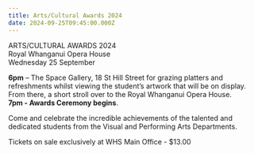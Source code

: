 ```yaml
---
title: Arts/Cultural Awards 2024
date: 2024-09-25T09:45:00.000Z
---
```

ARTS/CULTURAL AWARDS 2024  
Royal Whanganui Opera House  
Wednesday 25 September  

**6pm** – The Space Gallery, 18 St Hill Street for grazing platters and refreshments whilst viewing the student’s artwork that will be on display.  
From there, a short stroll over to the Royal Whanganui Opera House.  
**7pm - Awards Ceremony begins**.  

Come and celebrate the incredible achievements of the talented and dedicated students from the Visual and Performing Arts Departments.  

Tickets on sale exclusively at WHS Main Office - $13.00 


